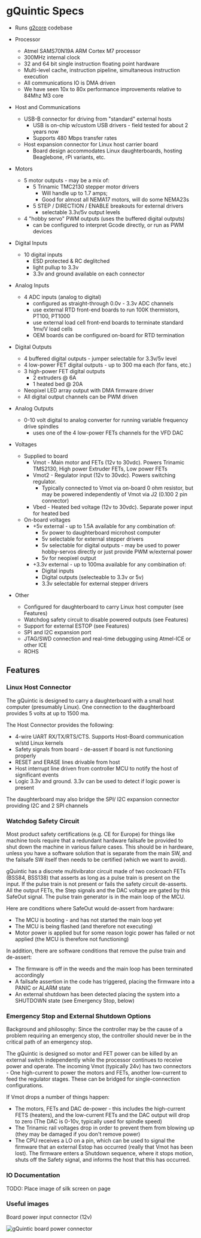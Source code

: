 # gQuintic Specs
- Runs [g2core](https://github.com/synthetos/g2) codebase

- Processor
  - Atmel SAMS70N19A ARM Cortex M7 processor
  - 300MHz internal clock
  - 32 and 64 bit single instruction floating point hardware
  - Multi-level cache, instruction pipeline, simultaneous instruction execution
  - All communications IO is DMA driven
  - We have seen 10x to 80x performance improvements relative to 84Mhz M3 core

- Host and Communications
  - USB-B connector for driving from "standard" external hosts
    - USB is on-chip w/custom USB drivers - field tested for about 2 years now
    - Supports 480 Mbps transfer rates
  - Host expansion connector for Linux host carrier board
    - Board design accommodates Linux daughterboards, hosting Beaglebone, rPi variants, etc.

- Motors
  - 5 motor outputs - may be a mix of:
    - 5 Trinamic TMC2130 stepper motor drivers
      - Will handle up to 1.7 amps;
      - Good for almost all NEMA17 motors, will do some NEMA23s
    - 5 STEP / DIRECTION / ENABLE breakouts for external drivers  
      - selectable 3.3v/5v output levels
  - 4 "hobby servo" PWM outputs (uses the buffered digital outputs)
    - can be configured to interpret Gcode directly, or run as PWM devices

- Digital Inputs
  - 10 digital inputs
    - ESD protected & RC deglitched
    - light pullup to 3.3v
    - 3.3v and ground available on each connector  

- Analog Inputs
  - 4 ADC inputs (analog to digital)
    - configured as straight-through 0.0v - 3.3v ADC channels
    - use external RTD front-end boards to run 100K thermistors, PT100, PT1000
    - use external load cell front-end boards to terminate standard 1mv/V load cells  
    - OEM boards can be configured on-board for RTD termination

- Digital Outputs
  - 4 buffered digital outputs - jumper selectable for 3.3v/5v level
  - 4 low-power FET digital outputs - up to 300 ma each (for fans, etc.)
  - 3 high-power FET digital outputs 
    - 2 extruders @ 6A
    - 1 heated bed @ 20A
  - Neopixel LED array output with DMA firmware driver
  - All digital output channels can be PWM driven

- Analog Outputs
  - 0-10 volt digital to analog converter for running variable frequency drive spindles
    - uses one of the 4 low-power FETs channels for the VFD DAC

- Voltages
  - Supplied to board
    - Vmot - Main motor and FETs (12v to 30vdc). Powers Trinamic TMS2130, High power Extruder FETs, Low power FETs
    - Vmot2 - Regulator input (12v to 30vdc). Powers switching regulator. 
      - Typically connected to Vmot via on-board 0 ohm resistor, but may be powered independently of Vmot via J2 (0.100 2 pin connector)
    - Vbed - Heated bed voltage (12v to 30vdc). Separate power input for heated bed
  - On-board voltages
     - +5v external - up to 1.5A available for any combination of:
       - 5v power to daughterboard microhost computer
       - 5v selectable for external stepper drivers
       - 5v selectable for digital outputs - may be used to power hobby-servos directly or just provide PWM w/external power
       - 5v for neopixel output
     - +3.3v external - up to 100ma available for any combination of:
       - Digital inputs
       - Digital outputs (selecteable to 3.3v or 5v)
       - 3.3v selectable for external stepper drivers

- Other
  - Configured for daughterboard to carry Linux host computer (see Features)
  - Watchdog safety circuit to disable powered outputs (see Features)
  - Support for external ESTOP (see Features)
  - SPI and I2C expansion port
  - JTAG/SWD connection and real-time debugging using Atmel-ICE or other ICE
  - ROHS

## Features

### Linux Host Connector
The gQuintic is designed to carry a daughterboard with a small host computer (presumably Linux). One connection to the daughterboard provides 5 volts at up to 1500 ma. 

The Host Connector provides the following:
- 4-wire UART RX/TX/RTS/CTS. Supports Host-Board communication w/std Linux kernels 
- Safety signals from board - de-assert if board is not functioning properly
- RESET and ERASE lines drivable from host
- Host interrupt line driven from controller MCU to notify the host of significant events
- Logic 3.3v and ground. 3.3v can be used to detect if logic power is present

The daughterboard may also bridge the SPI/ I2C expansion connector providing I2C and 2 SPI channels

### Watchdog Safety Circuit
Most product safety certifications (e.g. CE for Europe) for things like machine tools require that a redundant hardware failsafe be provided to shut down the machine in various failure cases. This should be in hardware, unless you have a software solution that is separate from the main SW, and the failsafe SW itself then needs to be certified (which we want to avoid).

gQuintic has a discrete multivibrator circuit made of two cockroach FETs (BSS84, BSS138) that asserts as long as a pulse train is present on the input. If the pulse train is not present or fails the safety circuit de-asserts. All the output FETs, the Step signals and the DAC voltage are gated by this SafeOut signal. The pulse train generator is in the main loop of the MCU. 

Here are conditions where SafeOut would de-assert from hardware:
* The MCU is booting - and has not started the main loop yet
* The MCU is being flashed (and therefore not executing)
* Motor power is applied but for some reason logic power has failed or not applied (the MCU is therefore not functioning)

In addition, there are software conditions that remove the pulse train and de-assert:
* The firmware is off in the weeds and the main loop has been terminated accordingly 
* A failsafe assertion in the code has triggered, placing the firmware into a PANIC or ALARM state
* An external shutdown has been detected placing the system into a SHUTDOWN state (see Emergency Stop, below)

### Emergency Stop and External Shutdown Options
Background and philosophy: Since the controller may be the cause of a problem requiring an emergency stop, the controller should never be in the critical path of an emergency stop.

The gQuintic is designed so motor and FET power can be killed by an external switch independently while the processor continues to receive power and operate. The incoming Vmot (typically 24v) has two connectors - One high-current to power the motors and FETs, another low-current to feed the regulator stages. These can be bridged for single-connection configurations.

If Vmot drops a number of things happen:
* The motors, FETs and DAC de-power - this includes the high-current FETS (heaters), and the low-current FETs and the DAC output will drop to zero (The DAC is 0-10v, typically used for spindle speed)
* The Trinamic rail voltages drop in order to prevent them from blowing up (they may be damaged if you don't remove power)
* The CPU receives a LO on a pin, which can be used to signal the firmware that an external Estop has occurred (really that Vmot has been lost). The firmware enters a Shutdown sequence, where it stops motion, shuts off the Safety signal, and informs the host that this has occurred.

### IO Documentation 

TODO: Place image of silk screen on page

### Useful images

Board power input connector (12v)

![gQuintic board power connector](https://raw.githubusercontent.com/wiki/synthetos/g2/images/gquintic-power-input.jpg)

